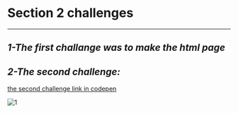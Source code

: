 # Section 2 challenges 
--------------------
*1-The first challange was to make the html page*
--------------------
*2-The second challenge:*
--------------------
[the second challenge link in codepen](https://codepen.io/m2001said/pen/xxYRNrZ)

![1](https://user-images.githubusercontent.com/91760639/187206027-1303e49d-af09-410f-83f0-78f498be1e2a.jpg)
